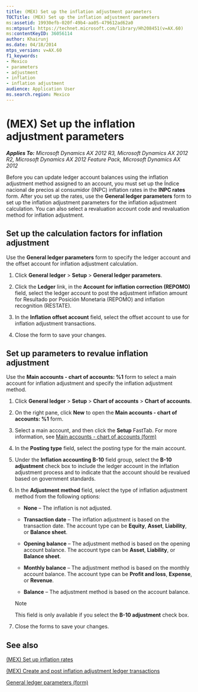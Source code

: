 ```yaml
---
title: (MEX) Set up the inflation adjustment parameters
TOCTitle: (MEX) Set up the inflation adjustment parameters
ms:assetid: 19930efb-020f-49b4-aa05-479612ad62a0
ms:mtpsurl: https://technet.microsoft.com/library/Hh208451(v=AX.60)
ms:contentKeyID: 36056114
author: Khairunj
ms.date: 04/18/2014
mtps_version: v=AX.60
f1_keywords:
- Mexico
- parameters
- adjustment
- inflation
- inflation adjustment
audience: Application User
ms.search.region: Mexico
---
```


# (MEX) Set up the inflation adjustment parameters 


_**Applies To:** Microsoft Dynamics AX 2012 R3, Microsoft Dynamics AX 2012 R2, Microsoft Dynamics AX 2012 Feature Pack, Microsoft Dynamics AX 2012_

Before you can update ledger account balances using the inflation adjustment method assigned to an account, you must set up the Índice nacional de precios al consumidor (INPC) inflation rates in the **INPC rates** form. After you set up the rates, use the **General ledger parameters** form to set up the inflation adjustment parameters for the inflation adjustment calculation. You can also select a revaluation account code and revaluation method for inflation adjustment.

## Set up the calculation factors for inflation adjustment

Use the **General ledger parameters** form to specify the ledger account and the offset account for inflation adjustment calculation.

1.  Click **General ledger** \> **Setup** \> **General ledger parameters**.

2.  Click the **Ledger** link, in the **Account for inflation correction (REPOMO)** field, select the ledger account to post the adjustment inflation amount for Resultado por Posición Monetaria (REPOMO) and inflation recognition (RESTATE).

3.  In the **Inflation offset account** field, select the offset account to use for inflation adjustment transactions.

4.  Close the form to save your changes.

## Set up parameters to revalue inflation adjustment

Use the **Main accounts - chart of accounts: %1** form to select a main account for inflation adjustment and specify the inflation adjustment method.

1.  Click **General ledger** \> **Setup** \> **Chart of accounts** \> **Chart of accounts**.

2.  On the right pane, click **New** to open the **Main accounts - chart of accounts: %1** form.

3.  Select a main account, and then click the **Setup** FastTab. For more information, see [Main accounts - chart of accounts (form)](https://technet.microsoft.com/library/hh209695\(v=ax.60\))

4.  In the **Posting type** field, select the posting type for the main account.

5.  Under the **Inflation accounting B-10** field group, select the **B-10 adjustment** check box to include the ledger account in the inflation adjustment process and to indicate that the account should be revalued based on government standards.

6.  In the **Adjustment method** field, select the type of inflation adjustment method from the following options:
    
      - **None** – The inflation is not adjusted.
    
      - **Transaction date** – The inflation adjustment is based on the transaction date. The account type can be **Equity**, **Asset**, **Liability**, or **Balance sheet**.
    
      - **Opening balance** – The adjustment method is based on the opening account balance. The account type can be **Asset**, **Liability**, or **Balance sheet**.
    
      - **Monthly balance** – The adjustment method is based on the monthly account balance. The account type can be **Profit and loss**, **Expense**, or **Revenue**.
    
      - **Balance** – The adjustment method is based on the account balance.
    

    > [!NOTE]
    > <P>This field is only available if you select the <STRONG>B-10 adjustment</STRONG> check box.</P>



7.  Close the forms to save your changes.

## See also

[(MEX) Set up inflation rates](mex-set-up-inflation-rates.md)

[(MEX) Create and post inflation adjustment ledger transactions](mex-create-and-post-inflation-adjustment-ledger-transactions.md)

[General ledger parameters (form)](https://technet.microsoft.com/library/aa557286\(v=ax.60\))

  


